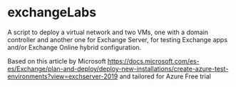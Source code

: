 # exchangeLabs
A script to deploy a virtual network and two VMs, one with a domain controller and another one for Exchange Server, for testing Exchange apps and/or Exchange Online hybrid configuration.

Based on this article by Microsoft https://docs.microsoft.com/es-es/Exchange/plan-and-deploy/deploy-new-installations/create-azure-test-environments?view=exchserver-2019 and tailored for Azure Free trial
